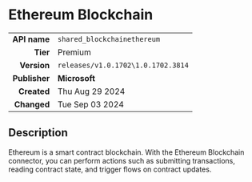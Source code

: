 # Ethereum Blockchain
| | |
|-:|-|
|**API name**|`shared_blockchainethereum`|
|**Tier**|Premium|
|**Version**|`releases/v1.0.1702\1.0.1702.3814`|
|**Publisher**|**Microsoft**|
|**Created**|Thu Aug 29 2024|
|**Changed**|Tue Sep 03 2024|

## Description
Ethereum is a smart contract blockchain. With the Ethereum Blockchain connector, you can perform actions such as submitting transactions, reading contract state, and trigger flows on contract updates.

